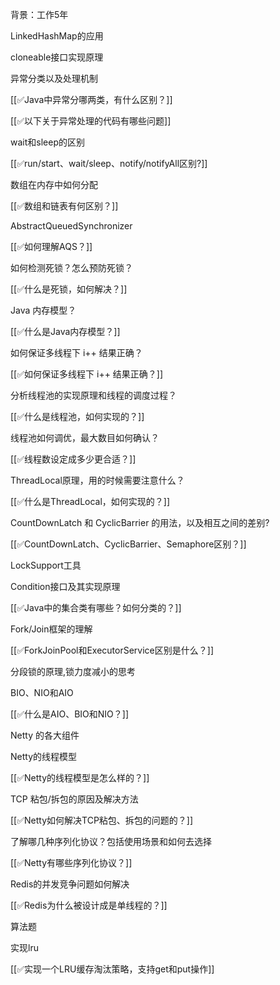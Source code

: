 背景：工作5年



LinkedHashMap的应用

cloneable接口实现原理

异常分类以及处理机制

[[✅Java中异常分哪两类，有什么区别？]]



[[✅以下关于异常处理的代码有哪些问题]]

wait和sleep的区别

[[✅run/start、wait/sleep、notify/notifyAll区别?]]

数组在内存中如何分配

[[✅数组和链表有何区别？]]

AbstractQueuedSynchronizer

[[✅如何理解AQS？]]

如何检测死锁？怎么预防死锁？

[[✅什么是死锁，如何解决？]]

Java 内存模型？

[[✅什么是Java内存模型？]]

如何保证多线程下 i++ 结果正确？

[[✅如何保证多线程下 i++ 结果正确？]]

分析线程池的实现原理和线程的调度过程？

[[✅什么是线程池，如何实现的？]]

线程池如何调优，最大数目如何确认？

[[✅线程数设定成多少更合适？]]

ThreadLocal原理，用的时候需要注意什么？

[[✅什么是ThreadLocal，如何实现的？]]

CountDownLatch 和 CyclicBarrier 的用法，以及相互之间的差别?

[[✅CountDownLatch、CyclicBarrier、Semaphore区别？]]

LockSupport工具

Condition接口及其实现原理

[[✅Java中的集合类有哪些？如何分类的？]]

Fork/Join框架的理解

[[✅ForkJoinPool和ExecutorService区别是什么？]]

分段锁的原理,锁力度减小的思考

BIO、NIO和AIO

[[✅什么是AIO、BIO和NIO？]]

Netty 的各大组件



Netty的线程模型

[[✅Netty的线程模型是怎么样的？]]

TCP 粘包/拆包的原因及解决方法

[[✅Netty如何解决TCP粘包、拆包的问题的？]]

了解哪几种序列化协议？包括使用场景和如何去选择

[[✅Netty有哪些序列化协议？]]

Redis的并发竞争问题如何解决

[[✅Redis为什么被设计成是单线程的？]]

算法题

实现lru

[[✅实现一个LRU缓存淘汰策略，支持get和put操作]]

